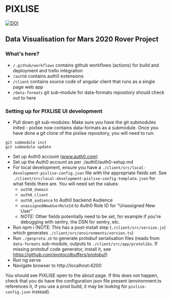 # PIXLISE

[![DOI](https://zenodo.org/badge/519266678.svg)](https://zenodo.org/badge/latestdoi/519266678)

## Data Visualisation for Mars 2020 Rover Project

### What's here?
* `/.github/workflows` contains github workflows (actions) for build and deployment and trello integration
* `/auth0` contains auth0 extensions
* `/client` contains source code of angular client that runs as a single page web app
* `/data-formats` git sub-module for data-formats repository should check out to here

### Setting up for PIXLISE UI development
- Pull down git sub-modules:
Make sure you have the git submodules inited - pixlise now contains data-formats as a submodule. Once you have done a git clone of the pixlise repository, you will need to run:
```
git submodule init
git submodule update
```
- Set up Auth0 account (www.auth0.com)
- Set up the Auth0 account as per ./auth0/auth0-setup.md
- For local development, ensure you have a `./client/src/local-development-pixlise-config.json` file with the appropriate fields set. See `./client/src/local-development-pixlise-config-template.json` for what fields there are. You will need set the values:
  - `auth0_domain`
  - `auth0_client`
  - `auth0_audience` to Auth0 backend Audience
  - `unassignedNewUserRoleId` to Auth0 Role ID for "Unassigned New User"
  - *NOTE:* Other fields potentially need to be set, for example if you're debugging with sentry, the DSN for sentry, etc.
- Run npm i (NOTE: This has a post-install step (`./client/src/version.js`) which generates `./client/src/environments/version.ts`)
- Run `./genproto.sh` to generate protobuf serialisation files (reads from `data-formats` sub-module, outputs to `./client/src/app/protolibs`. If missing protobuf code generator, install it, see https://github.com/protocolbuffers/protobuf)
- Run ng serve
- Navigate browser to http://localhost:4200

You should see PIXLISE open to the about page. If this does not happen, check that you do have the configuration json file present (environment.ts references it, if you use a prod build, it may be looking for `pixlise-config.json` instead).
